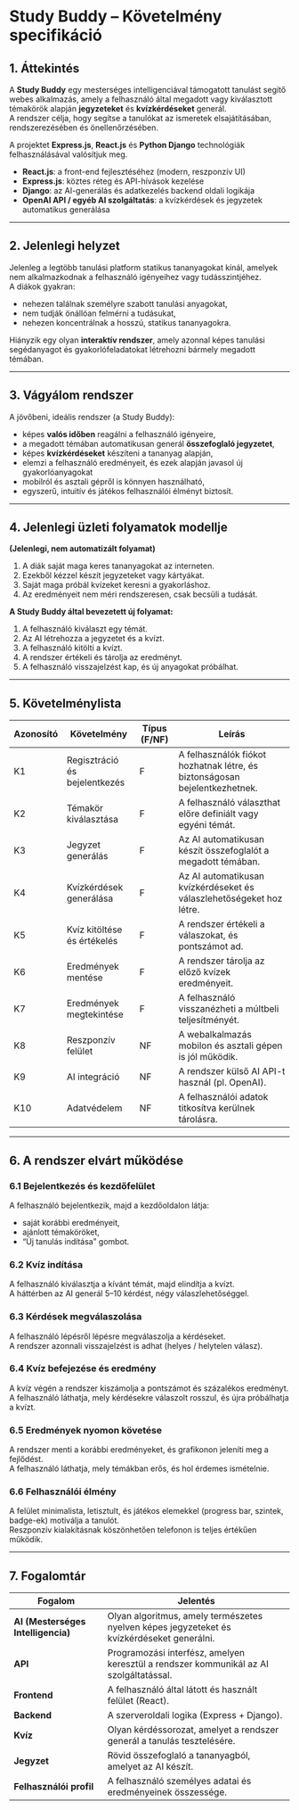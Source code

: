 #  Study Buddy – Követelmény specifikáció

## 1. Áttekintés
A **Study Buddy** egy mesterséges intelligenciával támogatott tanulást segítő webes alkalmazás, amely a felhasználó által megadott vagy kiválasztott témakörök alapján **jegyzeteket** és **kvízkérdéseket** generál.  
A rendszer célja, hogy segítse a tanulókat az ismeretek elsajátításában, rendszerezésében és önellenőrzésében.

A projektet **Express.js**, **React.js** és **Python Django** technológiák felhasználásával valósítjuk meg.  
- **React.js**: a front-end fejlesztéséhez (modern, reszponzív UI)  
- **Express.js**: köztes réteg és API-hívások kezelése  
- **Django**: az AI-generálás és adatkezelés backend oldali logikája  
- **OpenAI API / egyéb AI szolgáltatás**: a kvízkérdések és jegyzetek automatikus generálása  

---
## 2. Jelenlegi helyzet
Jelenleg a legtöbb tanulási platform statikus tananyagokat kínál, amelyek nem alkalmazkodnak a felhasználó igényeihez vagy tudásszintjéhez.  
A diákok gyakran:
- nehezen találnak személyre szabott tanulási anyagokat,  
- nem tudják önállóan felmérni a tudásukat,  
- nehezen koncentrálnak a hosszú, statikus tananyagokra.  

Hiányzik egy olyan **interaktív rendszer**, amely azonnal képes tanulási segédanyagot és gyakorlófeladatokat létrehozni bármely megadott témában.

---

## 3. Vágyálom rendszer
A jövőbeni, ideális rendszer (a Study Buddy):
- képes **valós időben** reagálni a felhasználó igényeire,  
- a megadott témában automatikusan generál **összefoglaló jegyzetet**,  
- képes **kvízkérdéseket** készíteni a tananyag alapján,  
- elemzi a felhasználó eredményeit, és ezek alapján javasol új gyakorlóanyagokat
- mobilról és asztali gépről is könnyen használható,  
- egyszerű, intuitív és játékos felhasználói élményt biztosít.

---

## 4. Jelenlegi üzleti folyamatok modellje
**(Jelenlegi, nem automatizált folyamat)**  
1. A diák saját maga keres tananyagokat az interneten.  
2. Ezekből kézzel készít jegyzeteket vagy kártyákat.  
3. Saját maga próbál kvízeket keresni a gyakorláshoz.  
4. Az eredményeit nem méri rendszeresen, csak becsüli a tudását.


**A Study Buddy által bevezetett új folyamat:**
1. A felhasználó kiválaszt egy témát.  
2. Az AI létrehozza a jegyzetet és a kvízt.  
3. A felhasználó kitölti a kvízt.  
4. A rendszer értékeli és tárolja az eredményt.  
5. A felhasználó visszajelzést kap, és új anyagokat próbálhat.

---

## 5. Követelménylista

| Azonosító | Követelmény | Típus (F/NF) | Leírás |
|------------|-------------|---------------|---------|
| K1 | Regisztráció és bejelentkezés | F | A felhasználók fiókot hozhatnak létre, és biztonságosan bejelentkezhetnek. |
| K2 | Témakör kiválasztása | F | A felhasználó választhat előre definiált vagy egyéni témát. |
| K3 | Jegyzet generálás | F | Az AI automatikusan készít összefoglalót a megadott témában. |
| K4 | Kvízkérdések generálása | F | Az AI automatikusan kvízkérdéseket és válaszlehetőségeket hoz létre. |
| K5 | Kvíz kitöltése és értékelés | F | A rendszer értékeli a válaszokat, és pontszámot ad. |
| K6 | Eredmények mentése | F | A rendszer tárolja az előző kvízek eredményeit. |
| K7 | Eredmények megtekintése | F | A felhasználó visszanézheti a múltbeli teljesítményét. |
| K8 | Reszponzív felület | NF | A webalkalmazás mobilon és asztali gépen is jól működik. |
| K9 | AI integráció | NF | A rendszer külső AI API-t használ (pl. OpenAI). |
| K10 | Adatvédelem | NF | A felhasználói adatok titkosítva kerülnek tárolásra. |

---

## 6. A rendszer elvárt működése

### 6.1 Bejelentkezés és kezdőfelület  
A felhasználó bejelentkezik, majd a kezdőoldalon látja:  
- saját korábbi eredményeit,  
- ajánlott témaköröket,  
- “Új tanulás indítása” gombot.

### 6.2 Kvíz indítása  
A felhasználó kiválasztja a kívánt témát, majd elindítja a kvízt.  
A háttérben az AI generál 5–10 kérdést, négy válaszlehetőséggel.  

### 6.3 Kérdések megválaszolása  
A felhasználó lépésről lépésre megválaszolja a kérdéseket.  
A rendszer azonnali visszajelzést is adhat (helyes / helytelen válasz).

### 6.4 Kvíz befejezése és eredmény  
A kvíz végén a rendszer kiszámolja a pontszámot és százalékos eredményt.  
A felhasználó láthatja, mely kérdésekre válaszolt rosszul, és újra próbálhatja a kvízt. 

### 6.5 Eredmények nyomon követése  
A rendszer menti a korábbi eredményeket, és grafikonon jeleníti meg a fejlődést.  
A felhasználó láthatja, mely témákban erős, és hol érdemes ismételnie.  

### 6.6 Felhasználói élmény  
A felület minimalista, letisztult, és játékos elemekkel (progress bar, szintek, badge-ek) motiválja a tanulót.  
Reszponzív kialakításnak köszönhetően telefonon is teljes értékűen működik.

---

## 7. Fogalomtár

| Fogalom | Jelentés |
|----------|-----------|
| **AI (Mesterséges Intelligencia)** | Olyan algoritmus, amely természetes nyelven képes jegyzeteket és kvízkérdéseket generálni. |
| **API** | Programozási interfész, amelyen keresztül a rendszer kommunikál az AI szolgáltatással. |
| **Frontend** | A felhasználó által látott és használt felület (React). |
| **Backend** | A szerveroldali logika (Express + Django). |
| **Kvíz** | Olyan kérdéssorozat, amelyet a rendszer generál a tanulás tesztelésére. |
| **Jegyzet** | Rövid összefoglaló a tananyagból, amelyet az AI készít. |
| **Felhasználói profil** | A felhasználó személyes adatai és eredményeinek összessége. |
